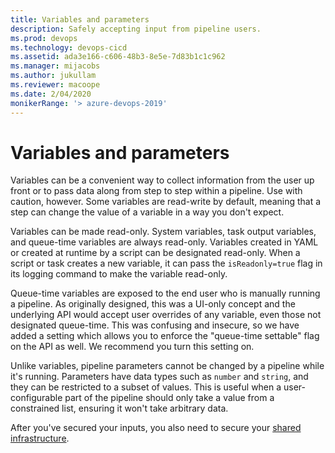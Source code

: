 ```yaml
---
title: Variables and parameters
description: Safely accepting input from pipeline users.
ms.prod: devops
ms.technology: devops-cicd
ms.assetid: ada3e166-c606-48b3-8e5e-7d83b1c1c962
ms.manager: mijacobs
ms.author: jukullam
ms.reviewer: macoope
ms.date: 2/04/2020
monikerRange: '> azure-devops-2019'
---
```


# Variables and parameters

Variables can be a convenient way to collect information from the user up front or to pass data along from step to step within a pipeline.
Use with caution, however.
Some variables are read-write by default, meaning that a step can change the value of a variable in a way you don't expect.

Variables can be made read-only.
System variables, task output variables, and queue-time variables are always read-only.
Variables created in YAML or created at runtime by a script can be designated read-only.
When a script or task creates a new variable, it can pass the `isReadonly=true` flag in its logging command to make the variable read-only.

Queue-time variables are exposed to the end user who is manually running a pipeline.
As originally designed, this was a UI-only concept and the underlying API would accept user overrides of any variable, even those not designated queue-time.
This was confusing and insecure, so we have added a setting which allows you to enforce the "queue-time settable" flag on the API as well.
We recommend you turn this setting on. 

Unlike variables, pipeline parameters cannot be changed by a pipeline while it's running.
Parameters have data types such as `number` and `string`, and they can be restricted to a subset of values.
This is useful when a user-configurable part of the pipeline should only take a value from a constrained list, ensuring it won't take arbitrary data. 

After you've secured your inputs, you also need to secure your [shared infrastructure](infrastructure.md).
